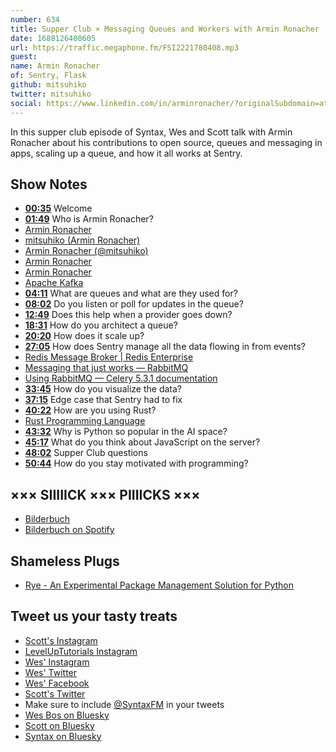 ```yaml
---
number: 634
title: Supper Club × Messaging Queues and Workers with Armin Ronacher
date: 1688126400605
url: https://traffic.megaphone.fm/FSI2221780408.mp3
guest: 
name: Armin Ronacher
of: Sentry, Flask
github: mitsuhiko
twitter: mitsuhiko
social: https://www.linkedin.com/in/arminronacher/?originalSubdomain=at
---
```


In this supper club episode of Syntax, Wes and Scott talk with Armin Ronacher about his contributions to open source, queues and messaging in apps, scaling up a queue, and how it all works at Sentry.

## Show Notes

- **[00:35](#t=00:35)** Welcome
- **[01:49](#t=01:49)** Who is Armin Ronacher?
- [Armin Ronacher](https://en.wikipedia.org/wiki/Armin_Ronacher)
- [mitsuhiko (Armin Ronacher)](https://github.com/mitsuhiko)
- [Armin Ronacher (@mitsuhiko)](https://twitter.com/mitsuhiko)
- [Armin Ronacher](http://armin.ronacher.eu/)
- [Armin Ronacher](https://www.linkedin.com/in/arminronacher/?originalSubdomain=at)
- [Apache Kafka](https://kafka.apache.org/)
- **[04:11](#t=04:11)** What are queues and what are they used for?
- **[08:02](#t=08:02)** Do you listen or poll for updates in the queue?
- **[12:49](#t=12:49)** Does this help when a provider goes down?
- **[18:31](#t=18:31)** How do you architect a queue?
- **[20:20](#t=20:20)** How does it scale up?
- **[27:05](#t=27:05)** How does Sentry manage all the data flowing in from events?
- [Redis Message Broker | Redis Enterprise](https://redis.com/solutions/use-cases/messaging/)
- [Messaging that just works — RabbitMQ](https://www.rabbitmq.com/)
- [Using RabbitMQ — Celery 5.3.1 documentation](https://docs.celeryq.dev/en/stable/getting-started/backends-and-brokers/rabbitmq.html)
- **[33:45](#t=33:45)** How do you visualize the data?
- **[37:15](#t=37:15)** Edge case that Sentry had to fix
- **[40:22](#t=40:22)** How are you using Rust?
- [Rust Programming Language](https://www.rust-lang.org/)
- **[43:32](#t=43:32)** Why is Python so popular in the AI space?
- **[45:17](#t=45:17)** What do you think about JavaScript on the server?
- **[48:02](#t=48:02)** Supper Club questions
- **[50:44](#t=50:44)** How do you stay motivated with programming?

## ××× SIIIIICK ××× PIIIICKS ×××

- [Bilderbuch](https://bilderbuch-musik.at/home)
- [Bilderbuch on Spotify](https://open.spotify.com/artist/2ErWLckuGFl84nGmg5fwyG?si=oG2uwmcMTy2b7jHi0CMXVQ)

## Shameless Plugs

- [Rye - An Experimental Package Management Solution for Python](https://github.com/mitsuhiko/rye)

## Tweet us your tasty treats

- [Scott's Instagram](https://www.instagram.com/stolinski/)
- [LevelUpTutorials Instagram](https://www.instagram.com/LevelUpTutorials/)
- [Wes' Instagram](https://www.instagram.com/wesbos/)
- [Wes' Twitter](https://twitter.com/wesbos)
- [Wes' Facebook](https://www.facebook.com/wesbos.developer)
- [Scott's Twitter](https://twitter.com/stolinski)
- Make sure to include [@SyntaxFM](https://twitter.com/SyntaxFM) in your tweets
- [Wes Bos on Bluesky](https://bsky.app/profile/wesbos.com)
- [Scott on Bluesky](https://bsky.app/profile/tolin.ski)
- [Syntax on Bluesky](https://bsky.app/profile/syntax.fm)
